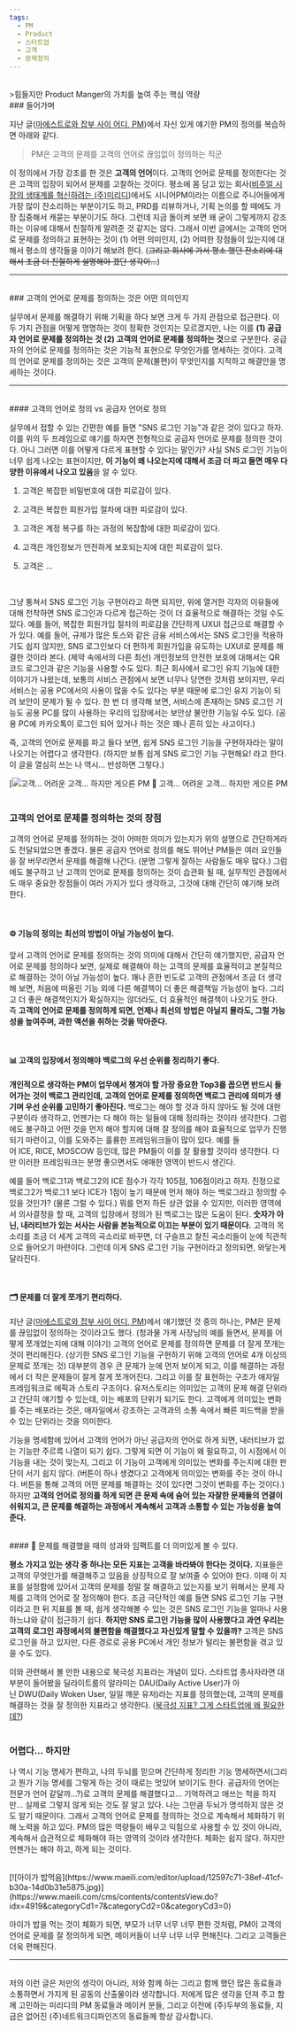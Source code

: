 ```yaml
---
tags:
  - PM
  - Product
  - 스타트업
  - 고객
  - 문제정의
---
```

<br>
>힘들지만 Product Manger의 가치를 높여 주는 핵심 역량

<br>
### 들어가며

지난 글([마에스트로와 잡부 사이 어디, PM](http://brunch.co.kr/@pmwikipedia/1))에서 자신 있게 얘기한 PM의 정의를 복습하면 아래와 같다.



>PM은 고객의 문제를
>고객의 언어로
>끊임없이 정의하는 직군


이 정의에서 가장 강조를 한 것은 **고객의 언어**이다. 고객의 언어로 문제를 정의한다는 것은 고객의 입장이 되어서 문제를 고찰하는 것이다. 평소에 몸 담고 있는 회사([비주얼 시장의 생태계를 혁신하려는 (주)미리디](https://www.miridih.com/))에서도 시니어PM이라는 이름으로 주니어들에게 가장 많이 잔소리하는 부분이기도 하고, PRD를 리뷰하거나, 기획 논의를 할 때에도 가장 집중해서 캐묻는 부분이기도 하다. 그런데 지금 돌이켜 보면 왜 굳이 그렇게까지 강조하는 이유에 대해서 친절하게 알려준 것 같지는 않다. 그래서 이번 글에서는 고객의 언어로 문제를 정의하고 표현하는 것이 (1) 어떤 의미인지, (2) 어떠한 장점들이 있는지에 대해서 평소의 생각들을 이야기 해보려 한다. (~~그리고 회사에 가서 평소 했던 잔소리에 대해서 조금 더 친절하게 설명해야 겠단 생각이...~~)
<br>

---

<br>
### 고객의 언어로 문제를 정의하는 것은 어떤 의미인지

실무에서 문제를 해결하기 위해 기획을 하다 보면 크게 두 가지 관점으로 접근한다. 이 두 가지 관점을 어떻게 명명하는 것이 정확한 것인지는 모르겠지만, 나는 이를 **(1) 공급자 언어로 문제를 정의하는 것 (2) 고객의 언어로 문제를 정의하는 것**으로 구분한다. 공급자의 언어로 문제를 정의하는 것은 기능적 표현으로 무엇인가를 명세하는 것이다. 고객의 언어로 문제를 정의하는 것은 고객의 문제(불편)이 무엇인지를 지적하고 해결안을 명세하는 것이다.

---
<br>
#### 고객의 언어로 정의 vs 공급자 언어로 정의

실무에서 접할 수 있는 간편한 예를 들면 "SNS 로그인 기능"과 같은 것이 있다고 하자. 이를 위의 두 프레임으로 얘기를 하자면 전형적으로 공급자 언어로 문제를 정의한 것이다. 아니 그러면 이를 어떻게 다르게 표현할 수 있다는 말인가? 사실 SNS 로그인 기능이 너무 쉽게 나오는 표현이지만, **이 기능이 왜 나오는지에 대해서 조금 더 파고 들면 매우 다양한 이유에서 나오고 있음**을 알 수 있다.
<br>

1. 고객은 복잡한 비밀번호에 대한 피로감이 있다.
    
2. 고객은 복잡한 회원가입 절차에 대한 피로감이 있다.
    
3. 고객은 계정 복구를 하는 과정의 복잡함에 대한 피로감이 있다.
    
4. 고객은 개인정보가 안전하게 보호되는지에 대한 피로감이 있다.
    
5. 고객은 ...
    
<br>


그냥 퉁쳐서 SNS 로그인 기능 구현이라고 하면 되지만, 위에 열거한 각자의 이유들에 대해 천착하면 SNS 로그인과 다르게 접근하는 것이 더 효율적으로 해결하는 것일 수도 있다. 예를 들어, 복잡한 회원가입 절차의 피로감을 간단하게 UXUI 접근으로 해결할 수가 있다. 예를 들어, 규제가 많은 토스와 같은 금융 서비스에서는 SNS 로그인을 적용하기도 쉽지 않지만, SNS 로그인보다 더 편하게 회원가입을 유도하는 UXUI로 문제를 해결한 것이라 본다. (제약 속에서의 다른 최선) 개인정보의 안전한 보호에 대해서는 QR 코드 로그인과 같은 기능을 사용할 수도 있다. 최근 회사에서 로그인 유지 기능에 대한 이야기가 나왔는데, 보통의 서비스 관점에서 보면 너무나 당연한 것처럼 보이지만, 우리 서비스는 공용 PC에서의 사용이 많을 수도 있다는 부분 때문에 로그인 유지 기능이 되려 보안이 문제가 될 수 있다. 한 번 더 생각해 보면, 서비스에 존재하는 SNS 로그인 기능도 공용 PC를 많이 사용하는 우리의 입장에서는 보안상 불안한 기능일 수도 있다. (공용 PC에 카카오톡이 로그인 되어 있거나 하는 것은 꽤나 흔히 있는 사고이다.)

즉, 고객의 언어로 문제를 파고 들다 보면, 쉽게 SNS 로그인 기능을 구현하자라는 말이 나오기는 어렵다고 생각한다. (하지만 보통 쉽게 SNS 로그인 기능 구현해요! 라고 한다. 이 글을 열심히 쓰는 나 역시... 반성하면 그렇다.)

[![고객... 어려운 고객... 하지만 게으른 PM](https://img1.daumcdn.net/thumb/R1280x0/?fname=http://t1.daumcdn.net/brunch/service/user/4Umy/image/fbMTpHUK_rzgQqvM3XsJGaujPBM.png)
🥲 고객... 어려운 고객... 하지만 게으른 PM
<br>
<br>

### 고객의 언어로 문제를 정의하는 것의 장점

고객의 언어로 문제를 정의하는 것이 어떠한 의미가 있는지가 위의 설명으로 간단하게라도 전달되었으면 좋겠다. 물론 공급자 언어로 정의를 해도 뛰어난 PM들은 여러 요인들을 잘 버무리면서 문제를 해결해 나간다. (분명 그렇게 잘하는 사람들도 매우 많다.) 그럼에도 불구하고 난 고객의 언어로 문제를 정의하는 것이 습관화 될 때, 실무적인 관점에서도 매우 중요한 장점들이 여러 가지가 있다 생각하고, 그것에 대해 간단히 얘기해 보려 한다.

<br>


#### ⚙️ 기능의 정의는 최선의 방법이 아닐 가능성이 높다. 

앞서 고객의 언어로 문제를 정의하는 것의 의미에 대해서 간단히 얘기했지만, 공급자 언어로 문제를 정의하다 보면, 실제로 해결해야 하는 고객의 문제를 효율적이고 본질적으로 해결하는 것이 아닐 가능성이 높다. 꽤나 흔한 빈도로 고객의 관점에서 조금 더 생각해 보면, 처음에 떠올린 기능 외에 다른 해결책이 더 좋은 해결책일 가능성이 높다. 그리고 더 좋은 해결책인지가 확실하지는 않더라도, 더 효율적인 해결책이 나오기도 한다. 즉 **고객의 언어로 문제를 정의하게 되면, 언제나 최선의 방법은 아닐지 몰라도, 그럴 가능성을 높여주며, 과한 액션을 취하는 것을 막아준다.**

<br>

#### 📊 고객의 입장에서 정의해야 백로그의 우선 순위를 정리하기 좋다. 

**개인적으로 생각하는 PM이 업무에서 챙겨야 할 가장 중요한 Top3를 꼽으면 반드시 들어가는 것이 백로그 관리인데, 고객의 언어로 문제를 정의하면 백로그 관리에 의미가 생기며 우선 순위를 고민하기 좋아진다.** 백로그는 해야 할 것과 하지 않아도 될 것에 대한 구분이라 생각하고, 언젠가는 다 해야 하는 일들에 대해 정리하는 것이라 생각한다. 그럼에도 불구하고 어떤 것을 먼저 해야 할지에 대해 잘 정의를 해야 효율적으로 업무가 진행되기 마련이고, 이를 도와주는 훌륭한 프레임워크들이 많이 있다. 예를 들어 ICE, RICE, MOSCOW 등인데, 많은 PM들이 이를 잘 활용할 것이라 생각한다. 다만 이러한 프레임워크는 분명 좋으면서도 애매한 영역이 반드시 생긴다.

예를 들어 백로그1과 백로그2의 ICE 점수가 각각 105점, 106점이라고 하자. 진정으로 백로그2가 백로그1 보다 ICE가 1점이 높기 때문에 먼저 해야 하는 백로그라고 정의할 수 있을 것인가? (물론 그럴 수 있다.) 뭐를 먼저 하든 상관 없을 수 있지만, 이러한 영역에서 의사결정을 할 때, 고객의 입장에서 정의가 된 백로그는 많은 도움이 된다. **숫자가 아닌, 내러티브가 있는 서사는 사람을 본능적으로 이끄는 부분이 있기 때문이다.** 고객의 목소리를 조금 더 세게 고객의 곡소리로 바꾸면, 더 구슬프고 찰진 곡소리들이 눈에 직관적으로 들어오기 마련이다. 그런데 이게 SNS 로그인 기능 구현이라고 정의되면, 와닿는게 달라진다.

<br>

#### 🗂️ 문제를 더 잘게 쪼개기 편리하다. 

지난 글([마에스트로와 잡부 사이 어디, PM](http://brunch.co.kr/@pmwikipedia/1))에서 얘기했던 것 중의 하나는, PM은 문제를 끊임없이 정의하는 것이라고도 했다. (청과물 가게 사장님의 예를 들면서, 문제를 어떻게 쪼개었는지에 대해 이야기) 고객의 언어로 문제를 정의하면 문제를 더 잘게 쪼개는 것이 편리해진다. (상기한 SNS 로그인 기능을 구현하기 위해 고객의 언어로 4개 이상의 문제로 쪼개는 것) 대부분의 경우 큰 문제가 눈에 먼저 보이게 되고, 이를 해결하는 과정에서 더 작은 문제들이 잘게 잘게 쪼개어진다. 그리고 이를 잘 표현하는 구조가 애자일 프레임워크로 에픽과 스토리 구조이다. 유저스토리는 의미있는 고객의 문제 해결 단위라고 간단히 얘기할 수 있는데, 이는 배포의 단위가 되기도 한다. 고객에게 의미있는 변화를 주는 배포라는 것은, 애자일에서 강조하는 고객과의 소통 속에서 빠른 피드백을 받을 수 있는 단위라는 것을 의미한다.

기능을 명세함에 있어서 고객의 언어가 아닌 공급자의 언어로 하게 되면, 내러티브가 없는 기능만 주르륵 나열이 되기 쉽다. 그렇게 되면 이 기능이 왜 필요하고, 이 시점에서 이 기능을 내는 것이 맞는지, 그리고 이 기능이 고객에게 의미있는 변화를 주는지에 대한 판단이 서기 쉽지 않다. (버튼이 하나 생겼다고 고객에게 의미있는 변화를 주는 것이 아니다. 버튼을 통해 고객의 어떤 문제를 해결하는 것이 있다면 그것이 변화를 주는 것이다.) 하지만 **고객의 언어로 정의를 하게 되면 큰 문제 속에 숨어 있는 자잘한 문제들의 연결이 쉬워지고, 큰 문제를 해결하는 과정에서 계속해서 고객과 소통할 수 있는 가능성을 높여 준다.**


<br>
#### 🎯 문제를 해결했을 때의 성과와 임팩트를 더 의미있게 볼 수 있다. 

**평소 가지고 있는 생각 중 하나는 모든 지표는 고객을 바라봐야 한다는 것이다.** 지표들은 고객의 무엇인가를 해결해주고 있음을 상징적으로 잘 보여줄 수 있어야 한다. 이때 이 지표를 설정함에 있어서 고객의 문제를 정말 잘 해결하고 있는지를 보기 위해서는 문제 자체를 고객의 언어로 잘 정의해야 한다. 조금 극단적인 예를 들면 SNS 로그인 기능 구현이라고 한 뒤 지표를 볼 때, 쉽게 생각해볼 수 있는 것은 SNS 로그인 기능을 얼마나 사용하느냐와 같이 접근하기 쉽다. **하지만 SNS 로그인 기능을 많이 사용했다고 과연 우리는 고객의 로그인 과정에서의 불편함을 해결했다고 자신있게 말할 수 있을까?** 고객은 SNS 로그인을 하고 있지만, 다른 경로로 공용 PC에서 개인 정보가 털리는 불편함을 겪고 있을 수도 있다.

이와 관련해서 볼 만한 내용으로 북극성 지표라는 개념이 있다. 스타트업 종사자라면 대부분이 들어봤을 딜라이트룸의 알라미는 DAU(Daily Active User)가 아닌 DWU(Daily Woken User, 일일 깨운 유저)라는 지표를 정의했는데, 고객의 문제를 해결하는 것을 잘 정의한 지표라고 생각한다. ([북극성 지표? 그게 스타트업에 왜 필요한데?](https://medium.com/@garesori/%EB%B6%81%EA%B7%B9%EC%84%B1-%EC%A7%80%ED%91%9C-%EA%B7%B8%EA%B2%8C-%EC%8A%A4%ED%83%80%ED%8A%B8%EC%97%85%EC%97%90-%EC%99%9C-%ED%95%84%EC%9A%94%ED%95%9C%EB%8D%B0-64282aaeb501))
<br>
<br>

### 어렵다... 하지만

나 역시 기능 명세가 편하고, 나의 두뇌를 믿으며 간단하게 정리한 기능 명세하면서(그리고 뭔가 기능 명세를 그렇게 하는 것이 때로는 멋있어 보이기도 한다. 공급자의 언어는 전문가 언어 같달까...?)로 고객의 문제를 해결했다고... 기억하려고 애쓰는 척을 하지만... 실제로 그렇지 않게 되는 것도 잘 알고 있다. 나는 그만큼 두뇌가 명석하지 않은 것도 알기 때문이다. 그래서 고객의 언어로 문제를 정의하는 것으로 계속해서 체화하기 위해 노력을 하고 있다. PM의 많은 역량들이 배우고 익힘으로 사용할 수 있 것이 아니라, 계속해서 습관적으로 체화해야 하는 영역의 것이라 생각한다. 체화는 쉽지 않다. 하지만 언젠가는 해야 하고, 하게 되는 것이다.

<br>
[![아이가 밥먹음](https://www.maeili.com/editor/upload/12597c71-38ef-41cf-b30a-14d0b31e5875.jpg)](https://www.maeili.com/cms/contents/contentsView.do?idx=4919&categoryCd1=7&categoryCd2=0&categoryCd3=0)

아이가 밥을 먹는 것이 체화가 되면, 부모가 너무 너무 너무 편한 것처럼, PM이 고객의 언어로 문제를 잘 정의하게 되면, 메이커들이 너무 너무 너무 편해진다. 그리고 고객들은 더욱 편해진다.

---
<br>
저의 이런 글은 저만의 생각이 아니라, 저와 함께 하는 그리고 함께 했던 많은 동료들과 소통하면서 가지게 된 공동의 산출물이라 생각합니다. 저에게 많은 생각을 던져 주고 함께 고민하는 미리디의 PM 동료들과 메이커 분들, 그리고 이전에 (주)두부의 동료들, 지금은 없어진 (주)네트워크디파인즈의 동료들께 항상 감사합니다.